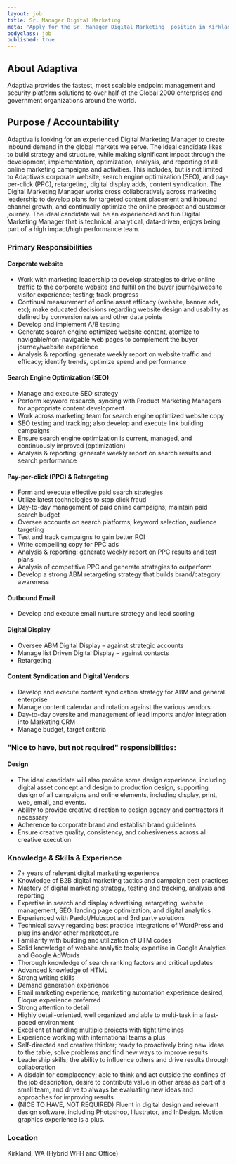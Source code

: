 ```yaml
---
layout: job
title: Sr. Manager Digital Marketing 
meta: "Apply for the Sr. Manager Digital Marketing  position in Kirkland, WA"
bodyclass: job
published: true
---
```


## About Adaptiva
Adaptiva provides the fastest, most scalable endpoint management and security platform solutions to over half of the Global 2000 enterprises and government organizations around the world.

## Purpose / Accountability
Adaptiva is looking for an experienced Digital Marketing Manager to create inbound demand in the global markets we serve. The ideal candidate likes to build strategy and structure, while making significant impact through the development, implementation, optimization, analysis, and reporting of all online marketing campaigns and activities. This includes, but is not limited to Adaptiva’s corporate website, search engine optimization (SEO), and pay-per-click (PPC), retargeting, digital display adds, content syndication. The Digital Marketing Manager works cross collaboratively across marketing leadership to develop plans for targeted content placement and inbound channel growth, and continually optimize the online prospect and customer journey. The ideal candidate will be an experienced and fun Digital Marketing Manager that is technical, analytical, data-driven, enjoys being part of a high impact/high performance team.

### Primary Responsibilities

#### Corporate website
* Work with marketing leadership to develop strategies to drive online traffic to the corporate website and fulfill on the buyer journey/website visitor experience; testing; track progress
* Continual measurement of online asset efficacy (website, banner ads, etc); make educated decisions regarding website design and usability as defined by conversion rates and other data points
* Develop and implement A/B testing
* Generate search engine optimized website content, atomize to navigable/non-navigable web pages to complement the buyer journey/website experience
* Analysis & reporting: generate weekly report on website traffic and efficacy; identify trends, optimize spend and performance

#### Search Engine Optimization (SEO)
* Manage and execute SEO strategy
* Perform keyword research, syncing with Product Marketing Managers for appropriate content development
* Work across marketing team for search engine optimized website copy
* SEO testing and tracking; also develop and execute link building campaigns
* Ensure search engine optimization is current, managed, and continuously improved (optimization)
* Analysis & reporting: generate weekly report on search results and search performance

#### Pay-per-click (PPC) & Retargeting
* Form and execute effective paid search strategies
* Utilize latest technologies to stop click fraud
* Day-to-day management of paid online campaigns; maintain paid search budget
* Oversee accounts on search platforms; keyword selection, audience targeting
* Test and track campaigns to gain better ROI
* Write compelling copy for PPC ads
* Analysis & reporting: generate weekly report on PPC results and test plans
* Analysis of competitive PPC and generate strategies to outperform
* Develop a strong ABM retargeting strategy that builds brand/category awareness

#### Outbound Email
* Develop and execute email nurture strategy and lead scoring

#### Digital Display
* Oversee ABM Digital Display – against strategic accounts
* Manage list Driven Digital Display – against contacts
* Retargeting

#### Content Syndication and Digital Vendors
* Develop and execute content syndication strategy for ABM and general enterprise
* Manage content calendar and rotation against the various vendors
* Day-to-day oversite and management of lead imports and/or integration into Marketing CRM
* Manage budget, target criteria

### "Nice to have, but not required" responsibilities:
 
#### Design
* The ideal candidate will also provide some design experience, including digital asset concept and design to production design, supporting design of all campaigns and online elements, including display, print, web, email, and events. 
* Ability to provide creative direction to design agency and contractors if necessary
* Adherence to corporate brand and establish brand guidelines
* Ensure creative quality, consistency, and cohesiveness across all creative execution


### Knowledge & Skills & Experience
* 7+ years of relevant digital marketing experience
* Knowledge of B2B digital marketing tactics and campaign best practices
* Mastery of digital marketing strategy, testing and tracking, analysis and reporting
* Expertise in search and display advertising, retargeting, website management, SEO, landing page optimization, and digital analytics
* Experienced with Pardot/Hubspot and 3rd party solutions
* Technical savvy regarding best practice integrations of WordPress and plug ins and/or other marketecture
* Familiarity with building and utilization of UTM codes
* Solid knowledge of website analytic tools; expertise in Google Analytics and Google AdWords
* Thorough knowledge of search ranking factors and critical updates
* Advanced knowledge of HTML
* Strong writing skills
* Demand generation experience
* Email marketing experience; marketing automation experience desired, Eloqua experience preferred
* Strong attention to detail 
* Highly detail-oriented, well organized and able to multi-task in a fast-paced environment
* Excellent at handling multiple projects with tight timelines
* Experience working with international teams a plus
* Self-directed and creative thinker; ready to proactively bring new ideas to the table, solve problems and find new ways to improve results
* Leadership skills; the ability to influence others and drive results through collaboration
* A disdain for complacency; able to think and act outside the confines of the job description, desire to contribute value in other areas as part of a small team, and drive to always be evaluating new ideas and approaches for improving results
* (NICE TO HAVE, NOT REQUIRED) Fluent in digital design and relevant design software, including Photoshop, Illustrator, and InDesign. Motion graphics experience is a plus.

### Location
Kirkland,  WA (Hybrid WFH and Office)